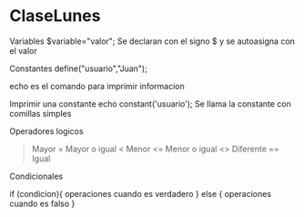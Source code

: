 # ClaseLunes

Variables
$variable="valor";  Se declaran con el signo $ y se autoasigna con el valor

Constantes
define("usuario","Juan");   

echo es el comando para imprimir informacion

Imprimir una constante
echo constant('usuario');  Se llama la constante con comillas simples

Operadores logicos
> Mayor
>= Mayor o igual
< Menor
<= Menor o igual
<> Diferente
== Igual

Condicionales

if (condicion){
    operaciones cuando es verdadero
} else {
    operaciones cuando es falso
}